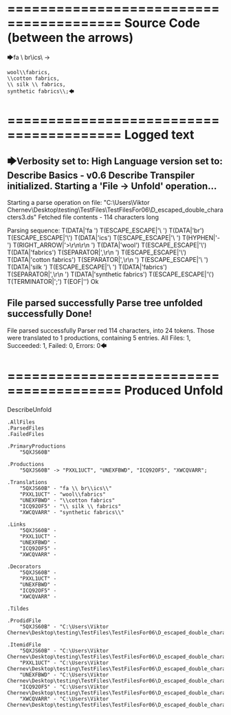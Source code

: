 ========================================
Source Code (between the arrows)
========================================

🡆fa \\ br\\ics\\ ->

    wool\\fabrics,
    \\cotton fabrics,
    \\ silk \\ fabrics,
    synthetic fabrics\\;🡄

========================================
Logged text
========================================

🡆Verbosity set to: High
Language version set to: Describe Basics - v0.6
Describe Transpiler initialized.
Starting a 'File -> Unfold' operation...
------------------------
Starting a parse operation on file: "C:\Users\Viktor Chernev\Desktop\testing\TestFiles\TestFilesFor06\D_escaped_double_characters3.ds"
Fetched file contents - 114 characters long

Parsing sequence: T(DATA|'fa ') T(ESCAPE_ESCAPE|'\\ ') T(DATA|'br') T(ESCAPE_ESCAPE|'\\') T(DATA|'ics') T(ESCAPE_ESCAPE|'\\ ') T(HYPHEN|'-') T(RIGHT_ARROW|'>\r\n\r\n    ') T(DATA|'wool') T(ESCAPE_ESCAPE|'\\') T(DATA|'fabrics') T(SEPARATOR|',\r\n    ') T(ESCAPE_ESCAPE|'\\') T(DATA|'cotton fabrics') T(SEPARATOR|',\r\n    ') T(ESCAPE_ESCAPE|'\\ ') T(DATA|'silk ') T(ESCAPE_ESCAPE|'\\ ') T(DATA|'fabrics') T(SEPARATOR|',\r\n    ') T(DATA|'synthetic fabrics') T(ESCAPE_ESCAPE|'\\') T(TERMINATOR|';') T(EOF|'<EOF>') Ok

File parsed successfully
Parse tree unfolded successfully
Done!
------------------------
File parsed successfully
Parser red 114 characters, into 24 tokens.
Those were translated to 1 productions, containing 5 entries.
All Files: 1, Succeeded: 1, Failed: 0, Errors: 0🡄

========================================
Produced Unfold
========================================

DescribeUnfold

    .AllFiles
    .ParsedFiles
    .FailedFiles

    .PrimaryProductions
        "5QXJS60B" 

    .Productions
        "5QXJS60B" -> "PXXL1UCT", "UNEXFBWD", "ICQ92OF5", "XWCQVARR";

    .Translations
        "5QXJS60B" - "fa \\ br\\ics\\"
        "PXXL1UCT" - "wool\\fabrics"
        "UNEXFBWD" - "\\cotton fabrics"
        "ICQ92OF5" - "\\ silk \\ fabrics"
        "XWCQVARR" - "synthetic fabrics\\"

    .Links
        "5QXJS60B" - 
        "PXXL1UCT" - 
        "UNEXFBWD" - 
        "ICQ92OF5" - 
        "XWCQVARR" - 

    .Decorators
        "5QXJS60B" - 
        "PXXL1UCT" - 
        "UNEXFBWD" - 
        "ICQ92OF5" - 
        "XWCQVARR" - 

    .Tildes

    .ProdidFile
        "5QXJS60B" - "C:\Users\Viktor Chernev\Desktop\testing\TestFiles\TestFilesFor06\D_escaped_double_characters3.ds"

    .ItemidFile
        "5QXJS60B" - "C:\Users\Viktor Chernev\Desktop\testing\TestFiles\TestFilesFor06\D_escaped_double_characters3.ds"
        "PXXL1UCT" - "C:\Users\Viktor Chernev\Desktop\testing\TestFiles\TestFilesFor06\D_escaped_double_characters3.ds"
        "UNEXFBWD" - "C:\Users\Viktor Chernev\Desktop\testing\TestFiles\TestFilesFor06\D_escaped_double_characters3.ds"
        "ICQ92OF5" - "C:\Users\Viktor Chernev\Desktop\testing\TestFiles\TestFilesFor06\D_escaped_double_characters3.ds"
        "XWCQVARR" - "C:\Users\Viktor Chernev\Desktop\testing\TestFiles\TestFilesFor06\D_escaped_double_characters3.ds"

